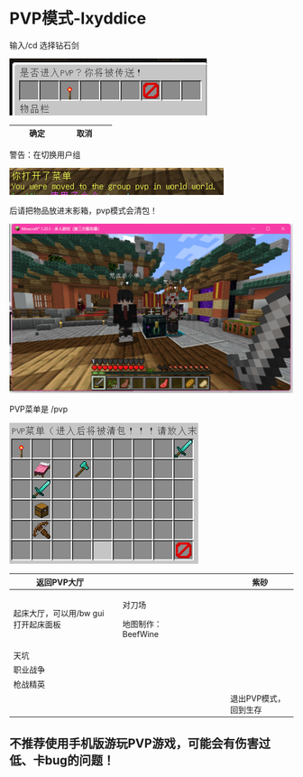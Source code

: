 # PVP模式-lxyddice



输入/cd 选择钻石剑

![](<../../.gitbook/assets/image (1) (1) (1) (1) (1).png>)

|   |   | 确定 |   |   |   | 取消 |   |   |
| - | - | -- | - | - | - | -- | - | - |

&#x20;

警告：在切换用户组

![](<../../.gitbook/assets/image (3) (1) (1) (1) (1).png>)

后请把物品放进末影箱，pvp模式会清包！

![](<../../.gitbook/assets/image (4) (1) (1).png>)

PVP菜单是 /pvp

&#x20;

![](<../../.gitbook/assets/image (5) (1) (1).png>)

| 返回PVP大厅               |   |                                |   |   |   |   |   | 紫砂           |
| --------------------- | - | ------------------------------ | - | - | - | - | - | ------------ |
| 起床大厅，可以用/bw gui打开起床面板 |   | <p>对刀场</p><p>地图制作：BeefWine</p> |   |   |   |   |   |              |
| 天坑                    |   |                                |   |   |   |   |   |              |
| 职业战争                  |   |                                |   |   |   |   |   |              |
| 枪战精英                  |   |                                |   |   |   |   |   |              |
|                       |   |                                |   |   |   |   |   | 退出PVP模式，回到生存 |

&#x20;

## 不推荐使用手机版游玩PVP游戏，可能会有伤害过低、卡bug的问题！
